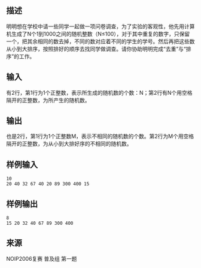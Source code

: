 ## 描述


明明想在学校中请一些同学一起做一项问卷调查，为了实验的客观性，他先用计算机生成了N个1到1000之间的随机整数（N≤100），对于其中重复的数字，只保留一个，把其余相同的数去掉，不同的数对应着不同的学生的学号。然后再把这些数从小到大排序，按照排好的顺序去找同学做调查。请你协助明明完成“去重”与“排序”的工作。


## 输入


有2行，第1行为1个正整数，表示所生成的随机数的个数：N；第2行有N个用空格隔开的正整数，为所产生的随机数。

## 输出


也是2行，第1行为1个正整数M，表示不相同的随机数的个数。第2行为M个用空格隔开的正整数，为从小到大排好序的不相同的随机数。

## 样例输入


```
10
20 40 32 67 40 20 89 300 400 15

```


## 样例输出


```
8
15 20 32 40 67 89 300 400

```


## 来源


NOIP2006复赛 普及组 第一题

